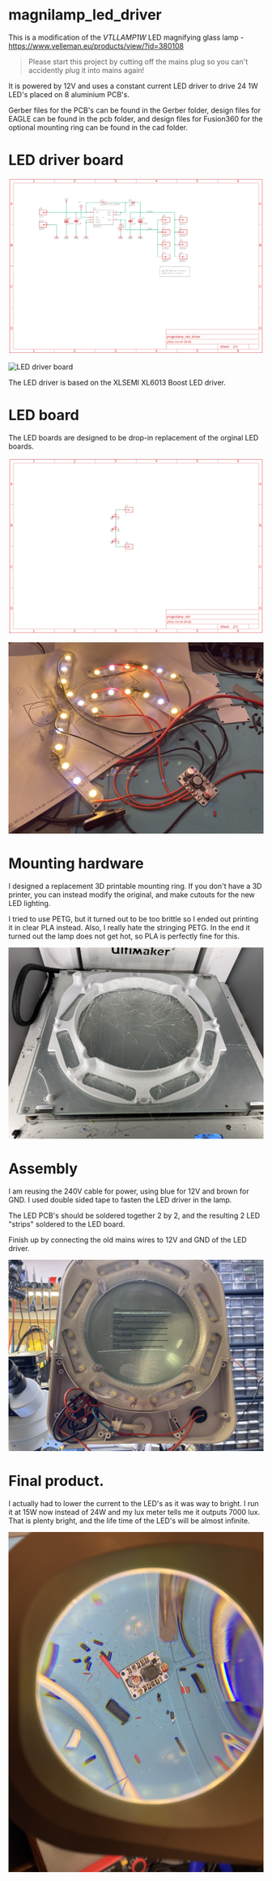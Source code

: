 # magnilamp_led_driver

This is a modification of the _VTLLAMP1W_ LED magnifying glass lamp - https://www.velleman.eu/products/view/?id=380108

> Please start this project by cutting off the mains plug so you can't accidently plug it into mains again!

It is powered by 12V and uses a constant current LED driver to drive 24 1W LED's placed on 8 aluminium PCB's.

Gerber files for the PCB's can be found in the Gerber folder, design files for EAGLE can be found in the pcb folder, and design files for Fusion360 for the optional mounting ring can be found in the cad folder.

# LED driver board

![LED driver board schematic](images/schematic1.png)

![LED driver board](images/IMG_1993.jpeg)

The LED driver is based on the XLSEMI XL6013 Boost LED driver. 

# LED board

The LED boards are designed to be drop-in replacement of the orginal LED boards.

![LED board schematic](images/schematic2.png)

![LED board](images/IMG_2001.jpeg)

# Mounting hardware

I designed a replacement 3D printable mounting ring. If you don't have a 3D printer, you can instead modify the original, and make cutouts for the new LED lighting. 

I tried to use PETG, but it turned out to be too brittle so I ended out printing it in clear PLA instead. Also, I really hate the stringing PETG. In the end it turned out the lamp does not get hot, so PLA is perfectly fine for this.

![LED driver board](images/IMG_1998.jpeg)

# Assembly

I am reusing the 240V cable for power, using blue for 12V and brown for GND. I used double sided tape to fasten the LED driver in the lamp. 

The LED PCB's should be soldered together 2 by 2, and the resulting 2 LED "strips" soldered to the LED board.

Finish up by connecting the old mains wires to 12V and GND of the LED driver. 

![LED driver board](images/IMG_2006.jpeg)

# Final product.

I actually had to lower the current to the LED's as it was way to bright. I run it at 15W now instead of 24W and my lux meter tells me it outputs 7000 lux. That is plenty bright, and the life time of the LED's will be almost infinite.

![LED driver board](images/IMG_2008.jpeg)
